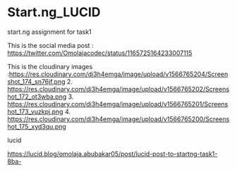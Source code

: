 # Start.ng_LUCID
start.ng assignment for task1

This is the social media post : https://twitter.com/Omolajacodec/status/1165725164233007115


This is the cloudinary images :https://res.cloudinary.com/di3h4emga/image/upload/v1566765204/Screenshot_174_sn76jf.png
2. https://res.cloudinary.com/di3h4emga/image/upload/v1566765202/Screenshot_172_ot3wba.png
3. https://res.cloudinary.com/di3h4emga/image/upload/v1566765201/Screenshot_173_vuzkpj.png
4. https://res.cloudinary.com/di3h4emga/image/upload/v1566765200/Screenshot_175_xyd3qu.png

lucid

https://lucid.blog/omolaja.abubakar05/post/lucid-post-to-startng-task1-8ba-
